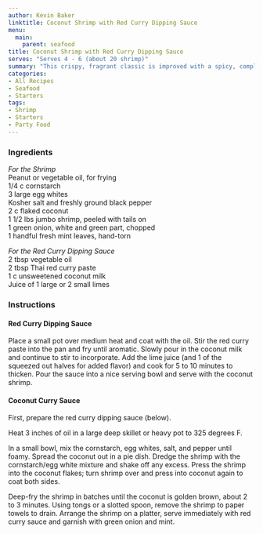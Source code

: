 ```yaml
---
author: Kevin Baker
linktitle: Coconut Shrimp with Red Curry Dipping Sauce
menu:
  main:
    parent: seafood
title: Coconut Shrimp with Red Curry Dipping Sauce
serves: "Serves 4 - 6 (about 20 shrimp)"
summary: "This crispy, fragrant classic is improved with a spicy, complex Thai curry dipping sauce. "
categories:
- All Recipes
- Seafood
- Starters
tags:
- Shrimp
- Starters
- Party Food
---
```

### Ingredients

<div class="ingredient-list">

*For the Shrimp*  
Peanut or vegetable oil, for frying  
1/4 c cornstarch  
3 large egg whites  
Kosher salt and freshly ground black pepper  
2 c flaked coconut  
1 1/2 lbs jumbo shrimp, peeled with tails on  
1 green onion, white and green part, chopped  
1 handful fresh mint leaves, hand-torn  

*For the Red Curry Dipping Sauce*  
2 tbsp vegetable oil  
2 tbsp Thai red curry paste  
1 c unsweetened coconut milk  
Juice of 1 large or 2 small limes  

</div>

### Instructions
#### Red Curry Dipping Sauce
Place a small pot over medium heat and coat with the oil. Stir the red curry paste into the pan and fry until aromatic. Slowly pour in the coconut milk and continue to stir to incorporate. Add the lime juice (and 1 of the squeezed out halves for added flavor) and cook for 5 to 10 minutes to thicken. Pour the sauce into a nice serving bowl and serve with the coconut shrimp.

#### Coconut Curry Sauce
First, prepare the red curry dipping sauce (below).

Heat 3 inches of oil in a large deep skillet or heavy pot to 325 degrees F.

In a small bowl, mix the cornstarch, egg whites, salt, and pepper until foamy. Spread the coconut out in a pie dish. Dredge the shrimp with the cornstarch/egg white mixture and shake off any excess. Press the shrimp into the coconut flakes; turn shrimp over and press into coconut again to coat both sides.

Deep-fry the shrimp in batches until the coconut is golden brown, about 2 to 3 minutes. Using tongs or a slotted spoon, remove the shrimp to paper towels to drain. Arrange the shrimp on a platter, serve immediately with red curry sauce and garnish with green onion and mint.